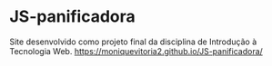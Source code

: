 # JS-panificadora
Site desenvolvido como projeto final da disciplina de Introdução à Tecnologia Web.
https://moniquevitoria2.github.io/JS-panificadora/
